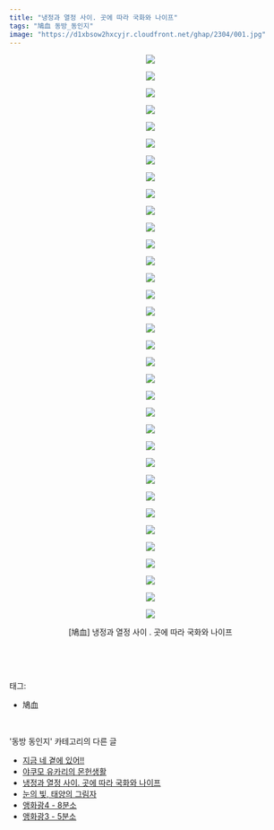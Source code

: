 ```yaml
---
title: "냉정과 열정 사이. 곳에 따라 국화와 나이프"
tags: "鳩血 동방_동인지"
image: "https://d1xbsow2hxcyjr.cloudfront.net/ghap/2304/001.jpg"
---
```

<div class="article">
<p style="text-align: center; clear: none; float: none;"><img src="{{ site.imgserver10 }}/ghap/2304/001.jpg"/></p>
<p style="text-align: center; clear: none; float: none;"><img src="{{ site.imgserver10 }}/ghap/2304/002.jpg"/></p>
<p style="text-align: center; clear: none; float: none;"><img src="{{ site.imgserver10 }}/ghap/2304/003.jpg"/></p>
<p style="text-align: center; clear: none; float: none;"><img src="{{ site.imgserver10 }}/ghap/2304/004.jpg"/></p>
<p style="text-align: center; clear: none; float: none;"><img src="{{ site.imgserver10 }}/ghap/2304/005.jpg"/></p>
<p style="text-align: center; clear: none; float: none;"><img src="{{ site.imgserver10 }}/ghap/2304/006.jpg"/></p>
<p style="text-align: center; clear: none; float: none;"><img src="{{ site.imgserver10 }}/ghap/2304/007.jpg"/></p>
<p style="text-align: center; clear: none; float: none;"><img src="{{ site.imgserver10 }}/ghap/2304/008.jpg"/></p>
<p style="text-align: center; clear: none; float: none;"><img src="{{ site.imgserver10 }}/ghap/2304/009.jpg"/></p>
<p style="text-align: center; clear: none; float: none;"><img src="{{ site.imgserver10 }}/ghap/2304/010.jpg"/></p>
<p style="text-align: center; clear: none; float: none;"><img src="{{ site.imgserver10 }}/ghap/2304/011.jpg"/></p>
<p style="text-align: center; clear: none; float: none;"><img src="{{ site.imgserver10 }}/ghap/2304/012.jpg"/></p>
<p style="text-align: center; clear: none; float: none;"><img src="{{ site.imgserver10 }}/ghap/2304/013.jpg"/></p>
<p style="text-align: center; clear: none; float: none;"><img src="{{ site.imgserver10 }}/ghap/2304/014.jpg"/></p>
<p style="text-align: center; clear: none; float: none;"><img src="{{ site.imgserver10 }}/ghap/2304/015.jpg"/></p>
<p style="text-align: center; clear: none; float: none;"><img src="{{ site.imgserver10 }}/ghap/2304/016.jpg"/></p>
<p style="text-align: center; clear: none; float: none;"><img src="{{ site.imgserver10 }}/ghap/2304/017.jpg"/></p>
<p style="text-align: center; clear: none; float: none;"><img src="{{ site.imgserver10 }}/ghap/2304/018.jpg"/></p>
<p style="text-align: center; clear: none; float: none;"><img src="{{ site.imgserver10 }}/ghap/2304/019.jpg"/></p>
<p style="text-align: center; clear: none; float: none;"><img src="{{ site.imgserver10 }}/ghap/2304/020.jpg"/></p>
<p style="text-align: center; clear: none; float: none;"><img src="{{ site.imgserver10 }}/ghap/2304/021.jpg"/></p>
<p style="text-align: center; clear: none; float: none;"><img src="{{ site.imgserver10 }}/ghap/2304/022.jpg"/></p>
<p style="text-align: center; clear: none; float: none;"><img src="{{ site.imgserver10 }}/ghap/2304/023.jpg"/></p>
<p style="text-align: center; clear: none; float: none;"><img src="{{ site.imgserver10 }}/ghap/2304/024.jpg"/></p>
<p style="text-align: center; clear: none; float: none;"><img src="{{ site.imgserver10 }}/ghap/2304/025.jpg"/></p>
<p style="text-align: center; clear: none; float: none;"><img src="{{ site.imgserver10 }}/ghap/2304/026.jpg"/></p>
<p style="text-align: center; clear: none; float: none;"><img src="{{ site.imgserver10 }}/ghap/2304/027.jpg"/></p>
<p style="text-align: center; clear: none; float: none;"><img src="{{ site.imgserver10 }}/ghap/2304/028.jpg"/></p>
<p style="text-align: center; clear: none; float: none;"><img src="{{ site.imgserver10 }}/ghap/2304/029.jpg"/></p>
<p style="text-align: center; clear: none; float: none;"><img src="{{ site.imgserver10 }}/ghap/2304/030.jpg"/></p>
<p style="text-align: center; clear: none; float: none;"><img src="{{ site.imgserver10 }}/ghap/2304/031.jpg"/></p>
<p style="text-align: center; clear: none; float: none;"><img src="{{ site.imgserver10 }}/ghap/2304/032.jpg"/></p>
<p style="text-align: center; clear: none; float: none;"><img src="{{ site.imgserver10 }}/ghap/2304/033.jpg"/></p>
<p style="text-align: center; clear: none; float: none;"><img src="{{ site.imgserver10 }}/ghap/2304/034.jpg"/></p>
<p style="text-align: center; clear: none; float: none;">[鳩血] 냉정과 열정 사이 . 곳에 따라 국화와 나이프</p>
<p><br/></p>
</div><br/>
<div class="tagTrail">
<p>태그: </p>
<ul>
<li>鳩血</li>
</ul>
</div><br/>
<div class="another">
<p>'동방 동인지' 카테고리의 다른 글</p>
<ul>
<li><a href="/ghap_2306">지금 네 곁에 있어!!</a></li>
<li><a href="/ghap_2305">야쿠모 유카리의 몬헌생활</a></li>
<li><a href="/ghap_2304">냉정과 열정 사이. 곳에 따라 국화와 나이프</a></li>
<li><a href="/ghap_2303">눈의 빛, 태양의 그림자</a></li>
<li><a href="/ghap_2301">앵화광4 - 8분소</a></li>
<li><a href="/ghap_2300">앵화광3 - 5분소</a></li>
</ul>
</div><br/>
<div class="cb_module cb_fluid">
<div class="cb_wrt cb_profile">
</div><!-- commentList close -->
</div><br/>
